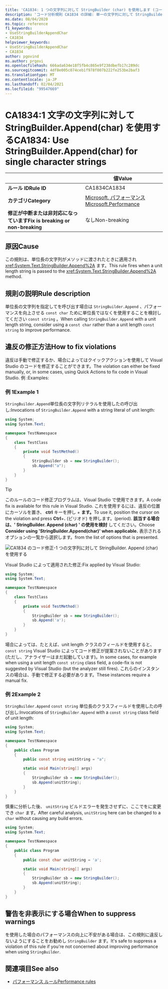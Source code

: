 ```yaml
---
title: 'CA1834: 1 つの文字列に対して StringBuilder (char) を使用します (コード分析)'
description: 'コード分析規則 CA1834 の詳細: 単一の文字列に対して StringBuilder (char) を使用する'
ms.date: 08/04/2020
ms.topic: reference
f1_keywords:
- UseStringBuilderAppendChar
- CA1834
helpviewer_keywords:
- UseStringBuilderAppendChar
- CA1834
author: pgovind
ms.author: prgovi
ms.openlocfilehash: 666ada634e18f5fb4c865e9f238dbefb17c289dc
ms.sourcegitcommit: 4df8e005c074ceb1f978f007b222fe253be2baf3
ms.translationtype: MT
ms.contentlocale: ja-JP
ms.lasthandoff: 02/04/2021
ms.locfileid: "99547669"
---
```

# <a name="ca1834-use-stringbuilderappendchar-for-single-character-strings"></a><span data-ttu-id="657c9-103">CA1834:1 文字の文字列に対して StringBuilder.Append(char) を使用する</span><span class="sxs-lookup"><span data-stu-id="657c9-103">CA1834: Use StringBuilder.Append(char) for single character strings</span></span>

| | <span data-ttu-id="657c9-104">値</span><span class="sxs-lookup"><span data-stu-id="657c9-104">Value</span></span> |
|-|-|
| <span data-ttu-id="657c9-105">**ルール ID**</span><span class="sxs-lookup"><span data-stu-id="657c9-105">**Rule ID**</span></span> |<span data-ttu-id="657c9-106">CA1834</span><span class="sxs-lookup"><span data-stu-id="657c9-106">CA1834</span></span>|
| <span data-ttu-id="657c9-107">**カテゴリ**</span><span class="sxs-lookup"><span data-stu-id="657c9-107">**Category**</span></span> |[<span data-ttu-id="657c9-108">Microsoft. パフォーマンス</span><span class="sxs-lookup"><span data-stu-id="657c9-108">Microsoft.Performance</span></span>](performance-warnings.md)|
| <span data-ttu-id="657c9-109">**修正が中断または非対応になっています**</span><span class="sxs-lookup"><span data-stu-id="657c9-109">**Fix is breaking or non-breaking**</span></span> |<span data-ttu-id="657c9-110">なし</span><span class="sxs-lookup"><span data-stu-id="657c9-110">Non-breaking</span></span>|

## <a name="cause"></a><span data-ttu-id="657c9-111">原因</span><span class="sxs-lookup"><span data-stu-id="657c9-111">Cause</span></span>

<span data-ttu-id="657c9-112">この規則は、単位長の文字列がメソッドに渡されたときに適用され <xref:System.Text.StringBuilder.Append%2A> ます。</span><span class="sxs-lookup"><span data-stu-id="657c9-112">This rule fires when a unit length string is passed to the <xref:System.Text.StringBuilder.Append%2A> method.</span></span>

## <a name="rule-description"></a><span data-ttu-id="657c9-113">規則の説明</span><span class="sxs-lookup"><span data-stu-id="657c9-113">Rule description</span></span>

<span data-ttu-id="657c9-114">単位長の文字列を指定してを呼び出す場合は `StringBuilder.Append` 、パフォーマンスを向上させる `const char` ために単位長ではなくを使用することを検討してください `const string` 。</span><span class="sxs-lookup"><span data-stu-id="657c9-114">When calling `StringBuilder.Append` with a unit length string, consider using a `const char` rather than a unit length `const string` to improve performance.</span></span>

## <a name="how-to-fix-violations"></a><span data-ttu-id="657c9-115">違反の修正方法</span><span class="sxs-lookup"><span data-stu-id="657c9-115">How to fix violations</span></span>

<span data-ttu-id="657c9-116">違反は手動で修正するか、場合によってはクイックアクションを使用して Visual Studio のコードを修正することができます。</span><span class="sxs-lookup"><span data-stu-id="657c9-116">The violation can either be fixed manually, or, in some cases, using Quick Actions to fix code in Visual Studio.</span></span> <span data-ttu-id="657c9-117">例 :</span><span class="sxs-lookup"><span data-stu-id="657c9-117">Examples:</span></span>

### <a name="example-1"></a><span data-ttu-id="657c9-118">例 1</span><span class="sxs-lookup"><span data-stu-id="657c9-118">Example 1</span></span>

<span data-ttu-id="657c9-119">`StringBuilder.Append`単位長の文字列リテラルを使用したの呼び出し:</span><span class="sxs-lookup"><span data-stu-id="657c9-119">Invocations of `StringBuilder.Append` with a string literal of unit length:</span></span>

```csharp
using System;
using System.Text;

namespace TestNamespace
{
    class TestClass
    {
        private void TestMethod()
        {
            StringBuilder sb = new StringBuilder();
            sb.Append("a");
        }
    }
}
```

> [!TIP]
> <span data-ttu-id="657c9-120">このルールのコード修正プログラムは、Visual Studio で使用できます。</span><span class="sxs-lookup"><span data-stu-id="657c9-120">A code fix is available for this rule in Visual Studio.</span></span> <span data-ttu-id="657c9-121">これを使用するには、違反の位置にカーソルを置き、 **ctrl** キーを押し + **ます。**</span><span class="sxs-lookup"><span data-stu-id="657c9-121">To use it, position the cursor on the violation and press **Ctrl**+**.**</span></span> <span data-ttu-id="657c9-122">(ピリオド) を押します。</span><span class="sxs-lookup"><span data-stu-id="657c9-122">(period).</span></span> <span data-ttu-id="657c9-123">**該当する場合は、' StringBuilder. Append (char) ' の使用を検討** してください。</span><span class="sxs-lookup"><span data-stu-id="657c9-123">Choose **Consider using 'StringBuilder.Append(char)' when applicable.**</span></span> <span data-ttu-id="657c9-124">表示されるオプションの一覧から選択します。</span><span class="sxs-lookup"><span data-stu-id="657c9-124">from the list of options that is presented.</span></span>
>
> ![CA1834 のコード修正-1 つの文字列に対して StringBuilder. Append (char) を使用する](media/ca1834-codefix.png)

<span data-ttu-id="657c9-126">Visual Studio によって適用された修正:</span><span class="sxs-lookup"><span data-stu-id="657c9-126">Fix applied by Visual Studio:</span></span>

```csharp
using System;
using System.Text;

namespace TestNamespace
{
    class TestClass
    {
        private void TestMethod()
        {
            StringBuilder sb = new StringBuilder();
            sb.Append('a');
        }
    }
}
```

<span data-ttu-id="657c9-127">場合によっては、たとえば、unit length クラスのフィールドを使用すると、 `const string` Visual Studio によってコード修正が提案されないことがあります (ただし、アナライザーはまだ起動しています)。</span><span class="sxs-lookup"><span data-stu-id="657c9-127">In some cases, for example when using a unit length `const string` class field, a code-fix is not suggested by Visual Studio (but the analyzer still fires).</span></span> <span data-ttu-id="657c9-128">これらのインスタンスの場合は、手動で修正する必要があります。</span><span class="sxs-lookup"><span data-stu-id="657c9-128">These instances require a manual fix.</span></span>

### <a name="example-2"></a><span data-ttu-id="657c9-129">例 2</span><span class="sxs-lookup"><span data-stu-id="657c9-129">Example 2</span></span>

<span data-ttu-id="657c9-130">`StringBuilder.Append` `const string` 単位長のクラスフィールドを使用したの呼び出し:</span><span class="sxs-lookup"><span data-stu-id="657c9-130">Invocations of `StringBuilder.Append` with a `const string` class field of unit length:</span></span>

```cs
using System;
using System.Text;

namespace TestNamespace
{
    public class Program
    {
        public const string unitString = "a";

        static void Main(string[] args)
        {
            StringBuilder sb = new StringBuilder();
            sb.Append(unitString);
        }
    }
}
```

<span data-ttu-id="657c9-131">慎重に分析した後、 `unitString` ビルドエラーを発生させずに、ここでをに変更でき `char` ます。</span><span class="sxs-lookup"><span data-stu-id="657c9-131">After careful analysis, `unitString` here can be changed to a `char` without causing any build errors.</span></span>

```cs
using System;
using System.Text;

namespace TestNamespace
{
    public class Program
    {
        public const char unitString = 'a';

        static void Main(string[] args)
        {
            StringBuilder sb = new StringBuilder();
            sb.Append(unitString);
        }
    }
}
```

## <a name="when-to-suppress-warnings"></a><span data-ttu-id="657c9-132">警告を非表示にする場合</span><span class="sxs-lookup"><span data-stu-id="657c9-132">When to suppress warnings</span></span>

<span data-ttu-id="657c9-133">を使用した場合のパフォーマンスの向上に不安がある場合は、この規則に違反しないようにすることをお勧めし `StringBuilder` ます。</span><span class="sxs-lookup"><span data-stu-id="657c9-133">It's safe to suppress a violation of this rule if you're not concerned about improving performance when using `StringBuilder`.</span></span>

## <a name="see-also"></a><span data-ttu-id="657c9-134">関連項目</span><span class="sxs-lookup"><span data-stu-id="657c9-134">See also</span></span>

- [<span data-ttu-id="657c9-135">パフォーマンス ルール</span><span class="sxs-lookup"><span data-stu-id="657c9-135">Performance rules</span></span>](performance-warnings.md)

